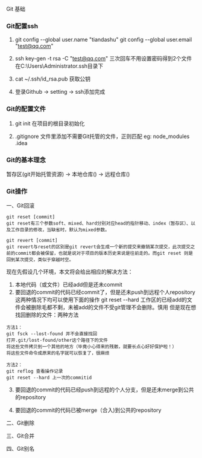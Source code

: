 Git 基础

### Git配置ssh

1. git config --global user.name "tiandashu"
   git config --global user.email "test@qq.com"

2. ssh key-gen -t rsa -C "test@qq.com"
   三次回车不用设置密码得到2个文件在C:\Users\Administrator\.ssh目录下

3. cat ~/.ssh/id_rsa.pub
   获取公钥

4. 登录Github -> setting -> ssh添加完成

### Git的配置文件

1. git init 在项目的根目录初始化

2. .gitignore 文件里添加不需要Git托管的文件，正则匹配
   eg: node_modules   .idea


### Git的基本理念

暂存区(git开始托管资源) -> 本地仓库() -> 远程仓库()

### Git操作

一、Git回滚
```
git reset [commit] 
git reset有三个参数soft、mixed、hard分别对应head的指针移动、index（暂存区）、以及工作目录的修改，当缺省时，默认为mixed参数。

git revert [commit]
git revert与reset的区别是git revert会生成一个新的提交来撤销某次提交，此次提交之前的commit都会被保留，也就是说对于项目的版本历史来说是往前走的。而git reset 则是回到某次提交，类似于穿越时空。
```

现在先假设几个环境，本文将会给出相应的解决方法： 

1. 本地代码（或文件）已经add但是还未commit
2. 要回退的commit的代码已经commit了，但是还未push到远程个人repository 
这两种情况下均可以使用下面的操作
git reset --hard  工作区的已经add的文件会被删除毛都不剩，未被add的文件不受git管理不会删除。慎用
但是现在想找回删除的文件：两种方法
```
方法1：
git fsck --lost-found 并不会直接找回
打开.git/lost-found/other这个路径下的文件
将这些文件拷贝到一个其他的地方（毕竟小心得来的残骸，就要长点心好好保护啦！）
将这些文件命令成原来的名字就可以恢复了，很麻烦

方法2：
git reflog 查看操作记录
git reset --hard 上一次的commitid   
```

3. 要回退的commit的代码已经push到远程的个人分支，但是还未merge到公共的repository 

4. 要回退的commit的代码已被merge（合入)到公共的repository







二、Git删除

三、Git合并

四、Git别名